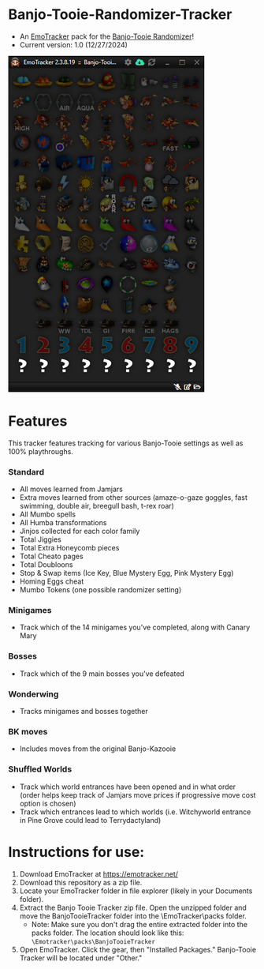 # Banjo-Tooie-Randomizer-Tracker
- An [EmoTracker](https://emotracker.net/) pack for the [Banjo-Tooie Randomizer](https://github.com/jjjj12212/Archipelago-BanjoTooie)!
- Current version: 1.0 (12/27/2024)
<img src="https://github.com/colorfularty/Banjo-Tooie-Randomizer-Tracker/blob/main/Banjo%20Tooie%20Tracker%20Example.png">

# Features
This tracker features tracking for various Banjo-Tooie settings as well as 100% playthroughs.
### Standard
- All moves learned from Jamjars
- Extra moves learned from other sources (amaze-o-gaze goggles, fast swimming, double air, breegull bash, t-rex roar)
- All Mumbo spells
- All Humba transformations
- Jinjos collected for each color family
- Total Jiggies
- Total Extra Honeycomb pieces
- Total Cheato pages
- Total Doubloons
- Stop & Swap items (Ice Key, Blue Mystery Egg, Pink Mystery Egg)
- Homing Eggs cheat
- Mumbo Tokens (one possible randomizer setting)
### Minigames
- Track which of the 14 minigames you've completed, along with Canary Mary
### Bosses
- Track which of the 9 main bosses you've defeated
### Wonderwing
- Tracks minigames and bosses together
### BK moves
- Includes moves from the original Banjo-Kazooie
### Shuffled Worlds
- Track which world entrances have been opened and in what order (order helps keep track of Jamjars move prices if progressive move cost option is chosen)
- Track which entrances lead to which worlds (i.e. Witchyworld entrance in Pine Grove could lead to Terrydactyland)

# Instructions for use:
1. Download EmoTracker at https://emotracker.net/
2. Download this repository as a zip file.
3. Locate your EmoTracker folder in file explorer (likely in your Documents folder).
4. Extract the Banjo Tooie Tracker zip file. Open the unzipped folder and move the BanjoTooieTracker folder into the \EmoTracker\packs folder.
   - Note: Make sure you don't drag the entire extracted folder into the packs folder. The location should look like this: `\Emotracker\packs\BanjoTooieTracker`
5. Open EmoTracker. Click the gear, then "Installed Packages." Banjo-Tooie Tracker will be located under "Other."
